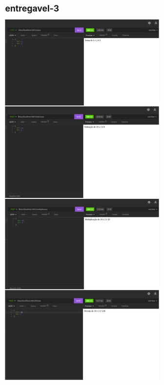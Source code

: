 # entregavel-3

<img src="images/soma.png"/>
<img src="images/subtracao.png"/>
<img src="images/multiplicacao.png"/>
<img src="images/divisao.png"/>